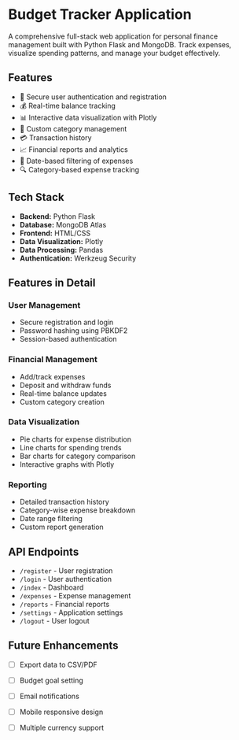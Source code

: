 # Budget Tracker Application

A comprehensive full-stack web application for personal finance management built with Python Flask and MongoDB. Track expenses, visualize spending patterns, and manage your budget effectively.

## Features

- 👤 Secure user authentication and registration
- 💰 Real-time balance tracking
- 📊 Interactive data visualization with Plotly
- 📱 Custom category management
- 💳 Transaction history
- 📈 Financial reports and analytics
- 📅 Date-based filtering of expenses
- 🔍 Category-based expense tracking

## Tech Stack

- **Backend:** Python Flask
- **Database:** MongoDB Atlas
- **Frontend:** HTML/CSS
- **Data Visualization:** Plotly
- **Data Processing:** Pandas
- **Authentication:** Werkzeug Security


## Features in Detail

### User Management
- Secure registration and login
- Password hashing using PBKDF2
- Session-based authentication

### Financial Management
- Add/track expenses
- Deposit and withdraw funds
- Real-time balance updates
- Custom category creation

### Data Visualization
- Pie charts for expense distribution
- Line charts for spending trends
- Bar charts for category comparison
- Interactive graphs with Plotly

### Reporting
- Detailed transaction history
- Category-wise expense breakdown
- Date range filtering
- Custom report generation

## API Endpoints

- `/register` - User registration
- `/login` - User authentication
- `/index` - Dashboard
- `/expenses` - Expense management
- `/reports` - Financial reports
- `/settings` - Application settings
- `/logout` - User logout

## Future Enhancements

- [ ] Export data to CSV/PDF
- [ ] Budget goal setting
- [ ] Email notifications
- [ ] Mobile responsive design
- [ ] Multiple currency support

